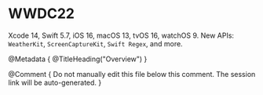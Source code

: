# WWDC22

Xcode 14, Swift 5.7, iOS 16, macOS 13, tvOS 16, watchOS 9.
New APIs: ``WeatherKit``, ``ScreenCaptureKit``, ``Swift Regex``, and more. 

@Metadata {
   @TitleHeading("Overview")
}

@Comment { Do not manually edit this file below this comment. The session link will be auto-generated. }

